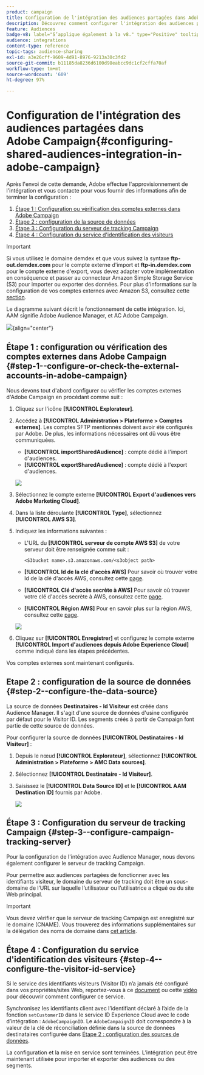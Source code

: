 ```yaml
---
product: campaign
title: Configuration de l'intégration des audiences partagées dans Adobe Campaign
description: Découvrez comment configurer l'intégration des audiences partagées
feature: Audiences
badge-v8: label="S’applique également à la v8." type="Positive" tooltip="S’applique également à Campaign v8."
audience: integrations
content-type: reference
topic-tags: audience-sharing
exl-id: a3e26cff-9609-4d91-8976-9213a30c3fd2
source-git-commit: b11185da8236d6100d98eabcc9dc1cf2cffa70af
workflow-type: tm+mt
source-wordcount: '609'
ht-degree: 97%

---
```


# Configuration de l&#39;intégration des audiences partagées dans Adobe Campaign{#configuring-shared-audiences-integration-in-adobe-campaign}


Après l&#39;envoi de cette demande, Adobe effectue l&#39;approvisionnement de l&#39;intégration et vous contacte pour vous fournir des informations afin de terminer la configuration :

1. [Étape 1 : Configuration ou vérification des comptes externes dans Adobe Campaign](#step-1--configure-or-check-the-external-accounts-in-adobe-campaign)
1. [Etape 2 : configuration de la source de données](#step-2--configure-the-data-source)
1. [Étape 3 : Configuration du serveur de tracking Campaign](#step-3--configure-campaign-tracking-server)
1. [Étape 4 : Configuration du service d&#39;identification des visiteurs](#step-4--configure-the-visitor-id-service)

>[!IMPORTANT]
>
>Si vous utilisez le domaine demdex et que vous suivez la syntaxe **ftp-out.demdex.com** pour le compte externe d&#39;import et **ftp-in.demdex.com** pour le compte externe d&#39;export, vous devez adapter votre implémentation en conséquence et passer au connecteur Amazon Simple Storage Service (S3) pour importer ou exporter des données. Pour plus d&#39;informations sur la configuration de vos comptes externes avec Amazon S3, consultez cette [section](../../integrations/using/configuring-shared-audiences-integration-in-adobe-campaign.md#step-1--configure-or-check-the-external-accounts-in-adobe-campaign).

Le diagramme suivant décrit le fonctionnement de cette intégration. Ici, AAM signifie Adobe Audience Manager, et AC Adobe Campaign.

![](assets/aam_diagram.png){align="center"}

## Étape 1 : configuration ou vérification des comptes externes dans Adobe Campaign {#step-1--configure-or-check-the-external-accounts-in-adobe-campaign}

Nous devons tout d&#39;abord configurer ou vérifier les comptes externes d&#39;Adobe Campaign en procédant comme suit :

1. Cliquez sur l&#39;icône **[!UICONTROL Explorateur]**.
1. Accédez à **[!UICONTROL Administration > Plateforme > Comptes externes]**. Les comptes SFTP mentionnés doivent avoir été configurés par Adobe. De plus, les informations nécessaires ont dû vous être communiquées.

   * **[!UICONTROL importSharedAudience]** : compte dédié à l&#39;import d&#39;audiences.
   * **[!UICONTROL exportSharedAudience]** : compte dédié à l&#39;export d&#39;audiences.

   ![](assets/aam_config_1.png)

1. Sélectionnez le compte externe **[!UICONTROL Export d&#39;audiences vers Adobe Marketing Cloud]**.

1. Dans la liste déroulante **[!UICONTROL Type]**, sélectionnez **[!UICONTROL AWS S3]**.

1. Indiquez les informations suivantes :

   * L&#39;URL du **[!UICONTROL serveur de compte AWS S3]** de votre serveur doit être renseignée comme suit :

     ```
     <S3bucket name>.s3.amazonaws.com/<s3object path>
     ```

   * **[!UICONTROL Id de la clé d&#39;accès AWS]**
Pour savoir où trouver votre Id de la clé d&#39;accès AWS, consultez cette [page](https://docs.aws.amazon.com/general/latest/gr/aws-sec-cred-types.html#access-keys-and-secret-access-keys).

   * **[!UICONTROL Clé d&#39;accès secrète à AWS]**
Pour savoir où trouver votre clé d&#39;accès secrète à AWS, consultez cette [page](https://aws.amazon.com/fr/blogs/security/wheres-my-secret-access-key/).

   * **[!UICONTROL Région AWS]**
Pour en savoir plus sur la région AWS, consultez cette [page](https://aws.amazon.com/fr/about-aws/global-infrastructure/regions_az/).

   ![](assets/aam_config_2.png)

1. Cliquez sur **[!UICONTROL Enregistrer]** et configurez le compte externe **[!UICONTROL Import d&#39;audiences depuis Adobe Experience Cloud]** comme indiqué dans les étapes précédentes.

Vos comptes externes sont maintenant configurés.

## Etape 2 : configuration de la source de données {#step-2--configure-the-data-source}

La source de données **Destinataires - Id Visiteur** est créée dans Audience Manager. Il s&#39;agit d&#39;une source de données d&#39;usine configurée par défaut pour le Visitor ID. Les segments créés à partir de Campaign font partie de cette source de données.

Pour configurer la source de données **[!UICONTROL Destinataires - Id Visiteur]** :

1. Depuis le nœud **[!UICONTROL Explorateur]**, sélectionnez **[!UICONTROL Administration > Plateforme > AMC Data sources]**.
1. Sélectionnez **[!UICONTROL Destinataire - Id Visiteur]**.
1. Saisissez le **[!UICONTROL Data Source ID]** et le **[!UICONTROL AAM Destination ID]** fournis par Adobe.

   ![](assets/aam_config_3.png)

## Étape 3 : Configuration du serveur de tracking Campaign         {#step-3--configure-campaign-tracking-server}

Pour la configuration de l&#39;intégration avec Audience Manager, nous devons également configurer le serveur de tracking Campaign.

Pour permettre aux audiences partagées de fonctionner avec les identifiants visiteur, le domaine du serveur de tracking doit être un sous-domaine de l’URL sur laquelle l’utilisateur ou l’utilisatrice a cliqué ou du site Web principal.

>[!IMPORTANT]
>
>Vous devez vérifier que le serveur de tracking Campaign est enregistré sur le domaine (CNAME). Vous trouverez des informations supplémentaires sur la délégation des noms de domaine dans [cet article](https://experienceleague.adobe.com/docs/control-panel/using/subdomains-and-certificates/setting-up-new-subdomain.html?lang=fr).

## Étape 4 : Configuration du service d&#39;identification des visiteurs {#step-4--configure-the-visitor-id-service}

Si le service des identifiants visiteurs (Visitor ID) n’a jamais été configuré dans vos propriétés/sites Web, reportez-vous à ce [document](https://experienceleague.adobe.com/docs/id-service/using/implementation/setup-aam-analytics.html?lang=fr) ou cette [vidéo](https://helpx.adobe.com/fr/marketing-cloud/how-to/email-marketing.html#step-two) pour découvrir comment configurer ce service.

Synchronisez les identifiants client avec l’identifiant déclaré à l’aide de la fonction `setCustomerID` dans le service ID Experience Cloud avec le code d’intégration : `AdobeCampaignID`. Le `AdobeCampaignID` doit correspondre à la valeur de la clé de réconciliation définie dans la source de données destinataires configurée dans [Étape 2 : configuration des sources de données](#step-2--configure-the-data-sources).

La configuration et la mise en service sont terminées. L’intégration peut être maintenant utilisée pour importer et exporter des audiences ou des segments.
